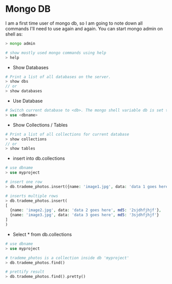 # Mongo DB
I am a first time user of mongo db, so I am going to note down all commands I'll need to use again and again. You can start mongo admin on shell as:

```php
> mongo admin

# show mostly used mongo commands using help
> help
```

* Show Databases

```php
# Print a list of all databases on the server.
> show dbs
// or
> show databases
```

* Use Database

```php
# Switch current database to <db>. The mongo shell variable db is set to the current database.
> use <dbname>
```

* Show Collections / Tables

```php
# Print a list of all collections for current database
> show collections
// or
> show tables
```

* insert into db.collections
```php
# use dbname
> use myproject

# insert one row
> db.trademe_photos.insert({name: 'image1.jpg', data: 'data 1 goes here', md5: '1sjdhfjhjf'}) 

# inserts multiple rows
> db.trademe_photos.insert(
[
  {name: 'image2.jpg', data: 'data 2 goes here', md5: '2sjdhfjhjf'},
  {name: 'image3.jpg', data: 'data 3 goes here', md5: '3sjdhfjhjf'}
]
) 
```

* Select * from db.collections
```php
# use dbname
> use myproject

# trademe_photos is a collection inside db 'myproject'
> db.trademe_photos.find() 

# prettify result
> db.trademe_photos.find().pretty() 
```
